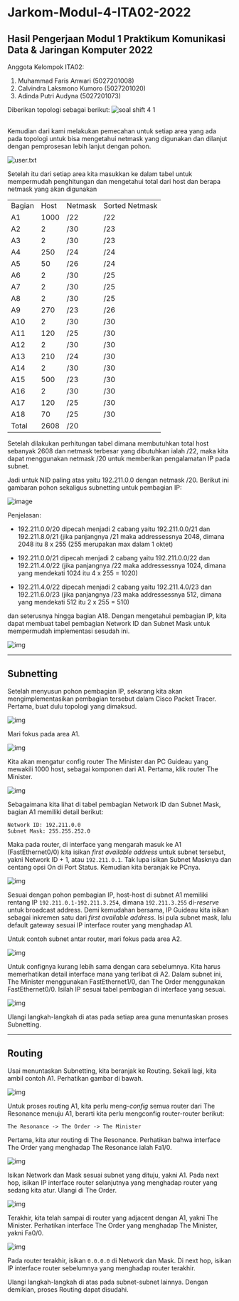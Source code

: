 # Jarkom-Modul-4-ITA02-2022

## Hasil Pengerjaan Modul 1 Praktikum Komunikasi Data & Jaringan Komputer 2022

Anggota Kelompok ITA02:
1. Muhammad Faris Anwari (5027201008)
2. Calvindra Laksmono Kumoro (5027201020)
3. Adinda Putri Audyna (5027201073)

Diberikan topologi sebagai berikut:
![soal shift 4 1](https://user-images.githubusercontent.com/58323466/203952335-763aef8a-4ef7-40f6-a6b3-61c487c2e553.png)

<br>
Kemudian dari kami melakukan pemecahan untuk setiap area yang ada pada topologi untuk bisa mengetahui netmask yang digunakan dan dilanjut dengan pemprosesan lebih lanjut dengan pohon.<br>

![user.txt](./img/area.JPG)

Setelah itu dari setiap area kita masukkan ke dalam tabel untuk mempermudah penghitungan dan mengetahui total dari host dan berapa netmask yang akan digunakan
<table>
    <tr>
        <td>Bagian</td>
        <td>Host</td>
        <td>Netmask</td>
        <td> Sorted Netmask</td>
    </tr>
    <tr>
        <td>A1</td>
        <td>1000</td>
        <td>/22</td>
        <td>/22</td>
    </tr>
        <tr>
        <td>A2</td>
        <td>2</td>
        <td>/30</td>
        <td>/23</td>
    </tr>
        <tr>
        <td>A3</td>
        <td>2</td>
        <td>/30</td>
        <td>/23</td>
    </tr>
        <tr>
        <td>A4</td>
        <td>250</td>
        <td>/24</td>
        <td>/24</td>
    </tr>
        <tr>
        <td>A5</td>
        <td>50</td>
        <td>/26</td>
        <td>/24</td>
    </tr>
        <tr>
        <td>A6</td>
        <td>2</td>
        <td>/30</td>
        <td>/25</td>
    </tr>
        <tr>
        <td>A7</td>
        <td>2</td>
        <td>/30</td>
        <td>/25</td>
    </tr>
        <tr>
        <td>A8</td>
        <td>2</td>
        <td>/30</td>
        <td>/25</td>
    </tr>
        <tr>
        <td>A9</td>
        <td>270</td>
        <td>/23</td>
        <td>/26</td>
    </tr>
        <tr>
        <td>A10</td>
        <td>2</td>
        <td>/30</td>
        <td>/30</td>
    </tr>
        <tr>
        <td>A11</td>
        <td>120</td>
        <td>/25</td>
        <td>/30</td>
    </tr>
        <tr>
        <td>A12</td>
        <td>2</td>
        <td>/30</td>
        <td>/30</td>
    </tr>
        <tr>
        <td>A13</td>
       <td>210</td>
        <td>/24</td>
        <td>/30</td>
    </tr>
        <tr>
        <td>A14</td>
        <td>2</td>
        <td>/30</td>
        <td>/30</td>
    </tr>
    <tr>
        <td>A15</td>
        <td>500</td>
        <td>/23</td>
        <td>/30</td>
    </tr>
     <tr>
        <td>A16</td>
        <td>2</td>
        <td>/30</td>
        <td>/30</td>
    </tr>
     <tr>
        <td>A17</td>
        <td>120</td>
        <td>/25</td>
        <td>/30</td>
    </tr>
     <tr>
        <td>A18</td>
        <td>70</td>
        <td>/25</td>
        <td>/30</td>
    </tr>
        <tr>
        <td>Total</td>
        <td>2608</td>
        <td>/20</td>
    </tr>
</table>

Setelah dilakukan perhitungan tabel dimana membutuhkan total host sebanyak 2608 dan netmask terbesar yang dibutuhkan ialah /22, maka kita dapat menggunakan netmask /20 untuk memberikan pengalamatan IP pada subnet.

Jadi untuk NID paling atas yaitu 192.211.0.0 dengan netmask /20. Berikut ini gambaran pohon sekaligus subnetting untuk pembagian IP:

![image](https://user-images.githubusercontent.com/58323466/203987947-6981fe1c-2906-49b4-80ea-a0f8a72f85a7.png)

Penjelasan:

- 192.211.0.0/20 dipecah menjadi 2 cabang yaitu 192.211.0.0/21 dan 192.211.8.0/21 
(jika panjangnya /21 maka addressessnya 2048, dimana 2048 itu 8 x 255 (255 merupakan max dalam 1 oktet)

- 192.211.0.0/21 dipecah menjadi 2 cabang yaitu 192.211.0.0/22 dan 192.211.4.0/22 
(jika panjangnya /22 maka addressessnya 1024, dimana yang mendekati 1024 itu 4 x 255 = 1020)

- 192.211.4.0/22 dipecah menjadi 2 cabang yaitu 192.211.4.0/23 dan 192.211.6.0/23
(jika panjangnya /23 maka addressessnya 512, dimana yang mendekati 512 itu 2 x 255 = 510)

dan seterusnya hingga bagian A18. Dengan mengetahui pembagian IP, kita dapat membuat tabel pembagian Network ID dan Subnet Mask untuk mempermudah implementasi sesudah ini.

![img](./img/tabel.JPG)

---
## Subnetting

Setelah menyusun pohon pembagian IP, sekarang kita akan mengimplementasikan pembagian tersebut dalam Cisco Packet Tracer. Pertama, buat dulu topologi yang dimaksud. 

![img](./img/topo-dlm-cisco.JPG)

Mari fokus pada area A1.

![img](./img/a1.JPG)

Kita akan mengatur config router The Minister dan PC Guideau yang mewakili 1000 host, sebagai komponen dari A1. Pertama, klik router The Minister.

![img](./img/a1-router.JPG)

Sebagaimana kita lihat di tabel pembagian Network ID dan Subnet Mask, bagian A1 memiliki detail berikut:

    Network ID: 192.211.0.0
    Subnet Mask: 255.255.252.0

Maka pada router, di interface yang mengarah masuk ke A1 (FastEthernet0/0) kita isikan *first available address* untuk subnet tersebut, yakni Network ID + 1, atau `192.211.0.1`. Tak lupa isikan Subnet Masknya dan centang opsi On di Port Status. Kemudian kita beranjak ke PCnya.

![img](./img/a1-pc.JPG)

Sesuai dengan pohon pembagian IP, host-host di subnet A1 memiliki rentang IP `192.211.0.1-192.211.3.254`, dimana `192.211.3.255` di-*reserve* untuk broadcast address. Demi kemudahan bersama, IP Guideau kita isikan sebagai inkremen satu dari *first available address*. Isi pula subnet mask, lalu default gateway sesuai IP interface router yang menghadap A1.

Untuk contoh subnet antar router, mari fokus pada area A2.

![img](./img/a2.JPG)

Untuk confignya kurang lebih sama dengan cara sebelumnya. Kita harus memerhatikan detail interface mana yang terlibat di A2. Dalam subnet ini, The Minister menggunakan FastEthernet1/0, dan The Order menggunakan FastEthernet0/0. Isilah IP sesuai tabel pembagian di interface yang sesuai.

![img](./img/a2-ip.JPG)

Ulangi langkah-langkah di atas pada setiap area guna menuntaskan proses Subnetting.

---
## Routing

Usai menuntaskan Subnetting, kita beranjak ke Routing. Sekali lagi, kita ambil contoh A1. Perhatikan gambar di bawah.

![img](./img/routing-a1.JPG)

Untuk proses routing A1, kita perlu meng-*config* semua router dari The Resonance menuju A1, berarti kita perlu mengconfig router-router berikut:

    The Resonance -> The Order -> The Minister

Pertama, kita atur routing di The Resonance. Perhatikan bahwa interface The Order yang menghadap The Resonance ialah Fa1/0.

![img](./img/routing-resonance.JPG)

Isikan Network dan Mask sesuai subnet yang dituju, yakni A1. Pada next hop, isikan IP interface router selanjutnya yang menghadap router yang sedang kita atur. Ulangi di The Order.

![img](./img/routing-order.JPG)

Terakhir, kita telah sampai di router yang adjacent dengan A1, yakni The Minister. Perhatikan interface The Order yang menghadap The Minister, yakni Fa0/0.

![img](./img/routing-minister.JPG)

Pada router terakhir, isikan `0.0.0.0` di Network dan Mask. Di next hop, isikan IP interface router sebelumnya yang menghadap router terakhir.

Ulangi langkah-langkah di atas pada subnet-subnet lainnya. Dengan demikian, proses Routing dapat disudahi.


